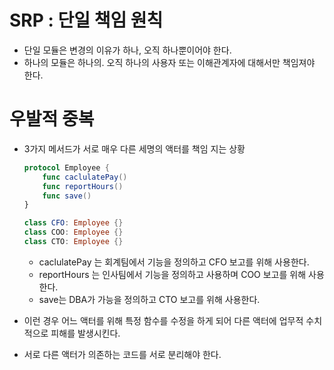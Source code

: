 # SRP : 단일 책임 원칙
  
  * 단일 모듈은 변경의 이유가 하나, 오직 하나뿐이어야 한다.
  * 하나의 모듈은 하나의. 오직 하나의 사용자 또는 이해관계자에 대해서만 책임져야 한다.
  
# 우발적 중복

  * 3가지 메서드가 서로 매우 다른 세명의 액터를 책임 지는 상황
  
    ```swift
    protocol Employee {
        func caclulatePay()
        func reportHours()
        func save()
    }

    class CFO: Employee {}
    class COO: Employee {}
    class CTO: Employee {}
    ``` 
      * caclulatePay 는 회계팀에서 기능을 정의하고 CFO 보고를 위해 사용한다.
      * reportHours 는 인사팀에서 기능을 정의하고 사용하며 COO 보고를 위해 사용한다.
      * save는 DBA가 가능을 정의하고 CTO 보고를 위해 사용한다.

  * 이런 경우 어느 액터를 위해 특정 함수를 수정을 하게 되어 다른 액터에 업무적 수치적으로 피해를 발생시킨다.
  
  * 서로 다른 액터가 의존하는 코드를 서로 분리해야 한다.
